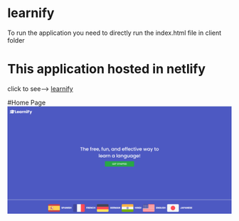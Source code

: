 # learnify
To run the application you need to directly run the index.html file in client folder

# This application hosted in netlify
click to see--> [learnify](https://learrnify.netlify.app/)

#Home Page
![alt text](https://github.com/Rahul-Gavit/learnify/blob/master/client/app_images/home_page.png)
